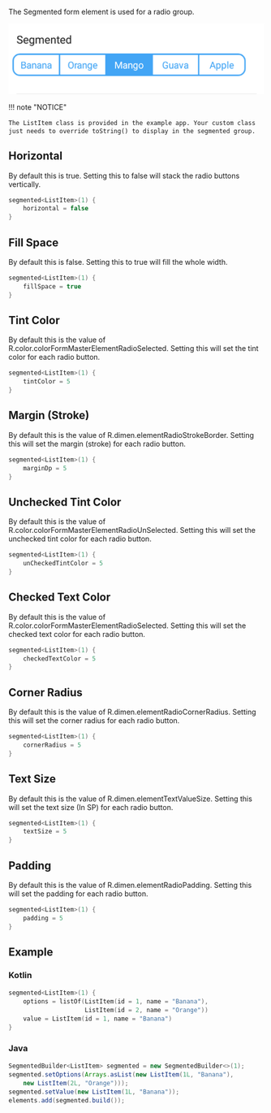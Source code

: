 The Segmented form element is used for a radio group.

![Example](/images/Segmented.PNG)

!!! note "NOTICE"

    The ListItem class is provided in the example app. Your custom class just needs to override toString() to display in the segmented group.

## Horizontal
By default this is true.
Setting this to false will stack the radio buttons vertically.
```kotlin
segmented<ListItem>(1) {
    horizontal = false
}
```

## Fill Space
By default this is false.
Setting this to true will fill the whole width.
```kotlin
segmented<ListItem>(1) {
    fillSpace = true
}
```

## Tint Color
By default this is the value of R.color.colorFormMasterElementRadioSelected.
Setting this will set the tint color for each radio button.
```kotlin
segmented<ListItem>(1) {
    tintColor = 5
}
```

## Margin (Stroke)
By default this is the value of R.dimen.elementRadioStrokeBorder.
Setting this will set the margin (stroke) for each radio button.
```kotlin
segmented<ListItem>(1) {
    marginDp = 5
}
```

## Unchecked Tint Color
By default this is the value of R.color.colorFormMasterElementRadioUnSelected.
Setting this will set the unchecked tint color for each radio button.
```kotlin
segmented<ListItem>(1) {
    unCheckedTintColor = 5
}
```

## Checked Text Color
By default this is the value of R.color.colorFormMasterElementRadioSelected.
Setting this will set the checked text color for each radio button.
```kotlin
segmented<ListItem>(1) {
    checkedTextColor = 5
}
```

## Corner Radius
By default this is the value of R.dimen.elementRadioCornerRadius.
Setting this will set the corner radius for each radio button.
```kotlin
segmented<ListItem>(1) {
    cornerRadius = 5
}
```

## Text Size
By default this is the value of R.dimen.elementTextValueSize.
Setting this will set the text size (In SP) for each radio button.
```kotlin
segmented<ListItem>(1) {
    textSize = 5
}
```

## Padding
By default this is the value of R.dimen.elementRadioPadding.
Setting this will set the padding for each radio button.
```kotlin
segmented<ListItem>(1) {
    padding = 5
}
```

## Example

### Kotlin
```kotlin
segmented<ListItem>(1) {
    options = listOf(ListItem(id = 1, name = "Banana"), 
                     ListItem(id = 2, name = "Orange"))
    value = ListItem(id = 1, name = "Banana")
}
```

### Java
```java
SegmentedBuilder<ListItem> segmented = new SegmentedBuilder<>(1);
segmented.setOptions(Arrays.asList(new ListItem(1L, "Banana"),
    new ListItem(2L, "Orange")));
segmented.setValue(new ListItem(1L, "Banana"));
elements.add(segmented.build());
```